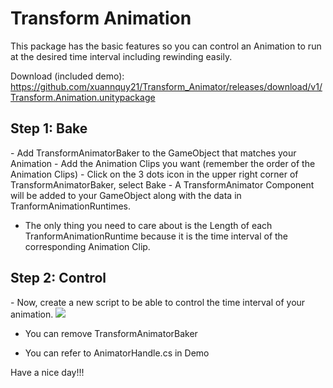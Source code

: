 <h1> Transform Animation </h1>

This package has the basic features so you can control an Animation to run at the desired time interval including rewinding easily.

Download (included demo): https://github.com/xuannquy21/Transform_Animator/releases/download/v1/Transform.Animation.unitypackage

<h2>Step 1: Bake</h2>
- Add TransformAnimatorBaker to the GameObject that matches your Animation
- Add the Animation Clips you want (remember the order of the Animation Clips)
- Click on the 3 dots icon in the upper right corner of TransformAnimatorBaker, select Bake
- A TransformAnimator Component will be added to your GameObject along with the data in TranformAnimationRuntimes.

- The only thing you need to care about is the Length of each TranformAnimationRuntime because it is the time interval of the corresponding Animation Clip.

<h2>Step 2: Control</h2>
- Now, create a new script to be able to control the time interval of your animation.
<img src="https://github.com/user-attachments/assets/5e2d18e1-374f-4c50-8cbd-a0b8140447b8"/>

- You can remove TransformAnimatorBaker

- You can refer to AnimatorHandle.cs in Demo

Have a nice day!!!
